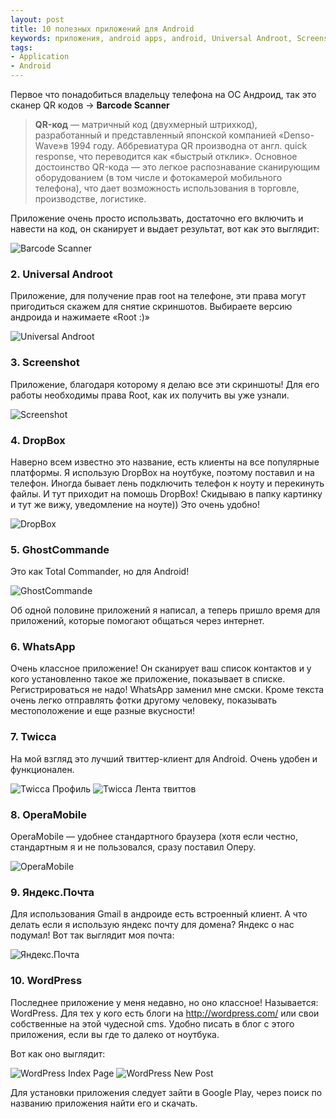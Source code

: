 ```yaml
---
layout: post
title: 10 полезных приложений для Android
keywords: приложения, android apps, android, Universal Androot, Screenshot, DropBox, GhostCommande, WhatsApp, Twicca, OperaMobile, Яндекс.Почта, WordPress
tags:
- Application
- Android
---
```


Первое что понадобиться владельцу телефона на ОС Андроид, так это сканер  QR кодов → **Barcode Scanner**

> **QR-код** — матричный код (двухмерный штрихкод), разработанный и представленный японской компанией «Denso-Wave»в 1994 году. Аббревиатура QR производна от англ. quick response, что переводится как «быстрый отклик». Основное достоинство QR-кода — это легкое распознавание сканирующим оборудованием (в том числе и фотокамерой мобильного телефона), что дает возможность использования в торговле, производстве, логистике.

Приложение очень просто использвать, достаточно его включить и навести на код, он сканирует и выдает результат, вот как это выглядит:

<img src="{{ site.url }}/upload/article/2011/01/12/qrcode.png" alt="Barcode Scanner" class="center"/>

### 2. Universal Androot

Приложение, для получение прав root на телефоне, эти права могут пригодиться скажем для снятие скриншотов. Выбираете версию андроида и нажимаете «Root :)»

<img src="{{ site.url }}/upload/article/2011/01/12/universalandroot.png" alt="Universal Androot" class="center"/>

### 3. Screenshot

Приложение, благодаря которому я делаю все эти скриншоты! Для его работы необходимы права Root, как их получить вы уже узнали.

 <img src="{{ site.url }}/upload/article/2011/01/12/screenshot.png" alt="Screenshot" class="center"/>

### 4. DropBox

Наверно всем известно это название, есть клиенты на все популярные платформы. Я использую DropBox на ноутбуке, поэтому поставил и на телефон. Иногда бывает лень подключить телефон к ноуту и перекинуть файлы. И тут приходит на помошь DropBox! Скидываю в папку картинку и тут же вижу, уведомление на ноуте)) Это очень удобно!

<img src="{{ site.url }}/upload/article/2011/01/12/dropbox.png" alt="DropBox" class="center"/>

### 5. GhostCommande

Это как Total Commander, но для Android!

<img src="{{ site.url }}/upload/article/2011/01/12/ghostcommande.png" alt="GhostCommande" class="center"/>

Об одной половине приложений я написал, а теперь пришло время для приложений, которые помогают общаться через интернет.

### 6. WhatsApp

Очень классное приложение! Он сканирует ваш список контактов и у кого установленно такое же приложение, показывает в списке. Регистрироваться не надо! WhatsApp заменил мне смски. Кроме текста очень легко отправлять фотки другому человеку, показывать местоположение и еще разные вкусности!

### 7. Twicca

На мой взгляд это лучший твиттер-клиент для Android. Очень удобен и функционален.

<img src="{{ site.url }}/upload/article/2011/01/12/twicca.png" alt="Twicca Профиль"/>
<img src="{{ site.url }}/upload/article/2011/01/12/twicca--tweet.png" alt="Twicca Лента твиттов"/>

### 8. OperaMobile

OperaMobile — удобнее стандартного браузера (хотя если честно, стандартным я и не пользовался, сразу поставил Оперу.

<img src="{{ site.url }}/upload/article/2011/01/12/operamobile.png" alt="OperaMobile" class="center"/>

### 9. Яндекс.Почта

Для использования Gmail в андроиде есть встроенный клиент. А что делать если я использую яндекс почту для домена?  Яндекс о нас подумал! Вот так выглядит моя почта:

<img src="{{ site.url }}/upload/article/2011/01/12/yandexmail.png" alt="Яндекс.Почта" class="center"/>

### 10. WordPress

Последнее приложение у меня недавно, но оно классное! Называется: WordPress. Для тех у кого есть блоги на http://wordpress.com/ или свои собственные на этой чудесной cms. Удобно писать в блог с этого приложения, если вы где то далеко от ноутбука.

Вот как оно выглядит:

<img src="{{ site.url }}/upload/article/2011/01/12/wordpress.png" alt="WordPress Index Page"/>
<img src="{{ site.url }}/upload/article/2011/01/12/wordpress--newpost.png" alt="WordPress New Post"/>

Для установки приложения следует зайти в Google Play, через поиск по названию приложения найти его и скачать.
